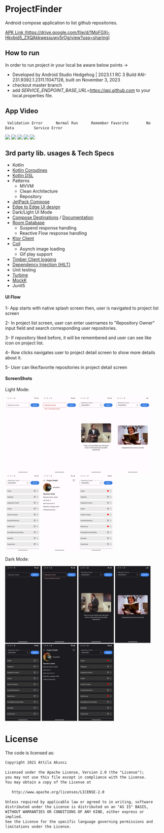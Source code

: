 # ProjectFinder
Android compose application to list github repositories.

[APK Link (https://drive.google.com/file/d/1MoFGXj-Hkvbjd5_ZXQAkkwessuwv5rOg/view?usp=sharing)](https://drive.google.com/file/d/1MoFGXj-Hkvbjd5_ZXQAkkwessuwv5rOg/view?usp=sharing)

## How to run
In order to run project in your local be aware below points ->
* Developed by Android Studio Hedgehog | 2023.1.1 RC 3 Build #AI-231.9392.1.2311.11047128, built on November 3, 2023
* checkout master branch
* add *SERVICE_ENDPOINT_BASE_URL=https://api.github.com* to your local.properties file.
  

## App Video

     Validation Error      Normal Run      Remember Favorite        No Data         Service Error       

<img src="https://github.com/AttilaAKINCI/ProjectFinder/assets/21987335/e8a3746c-35e9-4487-a3a1-9219df3ade6e" width="160"/> <img 
src="https://github.com/AttilaAKINCI/ProjectFinder/assets/21987335/53366e5b-0c23-4093-89e9-a0010d2428c9" width="160"/>  <img 
src="https://github.com/AttilaAKINCI/ProjectFinder/assets/21987335/ffa04e5b-2f06-478e-bc62-5ed509f6a2f8" width="160"/>  <img 
src="https://github.com/AttilaAKINCI/ProjectFinder/assets/21987335/14c531fb-4c77-4f96-8a15-a42297075b46" width="160"/>  <img 
src="https://github.com/AttilaAKINCI/ProjectFinder/assets/21987335/8d2bd069-6b1d-4d9e-a956-7517ea8cd569" width="160"/>


## 3rd party lib. usages & Tech Specs
* Kotlin
* [Kotlin Coroutines](https://kotlinlang.org/docs/coroutines-overview.html)
* [Kotlin DSL](https://developer.android.com/build/migrate-to-kotlin-dsl)
* Patterns
    - MVVM
    - Clean Architecture
    - Repository
* [JetPack Compose](https://developer.android.com/jetpack/compose?gclid=Cj0KCQiAjMKqBhCgARIsAPDgWlyVg8bZaasX_bdQfYrAXsuDQ6vD-2SmFcTv34Fb-jLQxgGqPD7UxKgaAso5EALw_wcB&gclsrc=aw.ds)
* [Edge to Edge UI design](https://developer.android.com/jetpack/compose/layouts/insets)
* Dark/Light UI Mode 
* [Compose Destinations](https://github.com/raamcosta/compose-destinations) / [Documentation](https://composedestinations.rafaelcosta.xyz/)
* [Room Database](https://developer.android.com/jetpack/androidx/releases/room)
    - Suspend response handling
    - Reactive Flow response handling
* [Ktor Client](https://ktor.io/docs/client-supported-platforms.html)
* [Coil](https://github.com/coil-kt/coil)
    - Asynch image loading
    - Gif play support
* [Timber Client logging](https://github.com/JakeWharton/timber)
* [Dependency Injection (HILT)](https://developer.android.com/training/dependency-injection/hilt-android)
* Unit testing
* [Turbine](https://github.com/cashapp/turbine)
* [MockK](https://mockk.io/)
* Junit5


#### UI Flow
1- App starts with native splash screen then, user is navigated to project list screen

2- In project list screen, user can enter usernames to "Repository Owner" input field and search corresponding user repositories.

3- If repository liked before, it will be remembered and user can see like icon on project list.

4- Row clicks navigates user to project detail screen to show more details about it. 

5- User can like/favorite repositories in project detail screen


#### ScreenShots
Light Mode:

<img src="https://github.com/AttilaAKINCI/ProjectFinder/blob/compose/images/1-light.png" width="115">   <img
src="https://github.com/AttilaAKINCI/ProjectFinder/blob/compose/images/2-light.png" width="115">   <img
src="https://github.com/AttilaAKINCI/ProjectFinder/blob/compose/images/3-light.png" width="115">   <img
src="https://github.com/AttilaAKINCI/ProjectFinder/blob/compose/images/4-light.png" width="115">   <img
src="https://github.com/AttilaAKINCI/ProjectFinder/blob/compose/images/5-light.png" width="115">   <img
src="https://github.com/AttilaAKINCI/ProjectFinder/blob/compose/images/6-light.png" width="115">   <img
src="https://github.com/AttilaAKINCI/ProjectFinder/blob/compose/images/7-light.png" width="115">

Dark Mode:

<img src="https://github.com/AttilaAKINCI/ProjectFinder/blob/compose/images/1-dark.png" width="115">   <img
src="https://github.com/AttilaAKINCI/ProjectFinder/blob/compose/images/2-dark.png" width="115">   <img
src="https://github.com/AttilaAKINCI/ProjectFinder/blob/compose/images/3-dark.png" width="115">   <img
src="https://github.com/AttilaAKINCI/ProjectFinder/blob/compose/images/4-dark.png" width="115">   <img
src="https://github.com/AttilaAKINCI/ProjectFinder/blob/compose/images/5-dark.png" width="115">   <img
src="https://github.com/AttilaAKINCI/ProjectFinder/blob/compose/images/6-dark.png" width="115">   <img
src="https://github.com/AttilaAKINCI/ProjectFinder/blob/compose/images/7-dark.png" width="115">

# License

The code is licensed as:

```
Copyright 2021 Attila Akıncı

Licensed under the Apache License, Version 2.0 (the "License");
you may not use this file except in compliance with the License.
You may obtain a copy of the License at

   http://www.apache.org/licenses/LICENSE-2.0

Unless required by applicable law or agreed to in writing, software
distributed under the License is distributed on an "AS IS" BASIS,
WITHOUT WARRANTIES OR CONDITIONS OF ANY KIND, either express or implied.
See the License for the specific language governing permissions and
limitations under the License.
```

